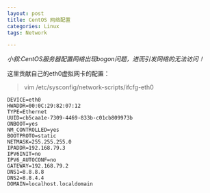 ```yaml
---
layout: post
title: CentOS 网络配置
categories: Linux
tags: Network

---
```


*小叙:CentOS服务器配置网络出现bogon问题，进而引发网络的无法访问！*

这里贡献自己的eth0虚拟网卡的配置：

> vim /etc/sysconfig/network-scripts/ifcfg-eth0
>
	DEVICE=eth0
	HWADDR=00:0C:29:82:07:12
	TYPE=Ethernet
	UUID=cb5caa1e-7309-4469-833b-c01cb809973b
	ONBOOT=yes
	NM_CONTROLLED=yes
	BOOTPROTO=static
	NETMASK=255.255.255.0
	IPADDR=192.168.79.3
	IPV6INIT=no
	IPV6_AUTOCONF=no
	GATEWAY=192.168.79.2
	DNS1=8.8.8.8
	DNS2=8.8.4.4
	DOMAIN=localhost.localdomain

